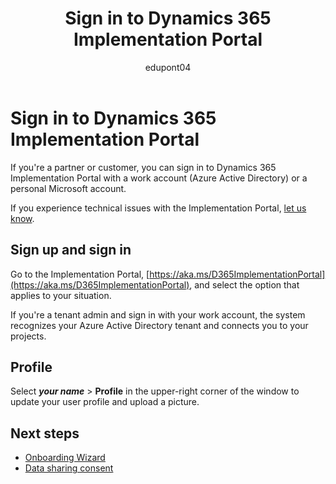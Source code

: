 ﻿---
title: Sign in to Dynamics 365 Implementation Portal
description: Learn how to sign up and sign in to Dynamics 365 Implementation Portal with a work account or a personal Microsoft account.
ms.date: 03/27/2023
ms.topic: how-to
author: edupont04
ms.author: edupont
ms.reviewer: edupont
ms.custom: bap-template
---

# Sign in to Dynamics 365 Implementation Portal

If you're a partner or customer, you can sign in to Dynamics 365 Implementation Portal with a work account (Azure Active Directory) or a personal Microsoft account.

If you experience technical issues with the Implementation Portal, [let us know](overview.md#contact-us).

## Sign up and sign in

Go to the Implementation Portal, [https://aka.ms/D365ImplementationPortal](https://aka.ms/D365ImplementationPortal), and select the option that applies to your situation.

If you're a tenant admin and sign in with your work account, the system recognizes your Azure Active Directory tenant and connects you to your projects.  

## Profile  

Select ***your name*** > **Profile** in the upper-right corner of the window to update your user profile and upload a picture.

## Next steps

- [Onboarding Wizard](onboard-project.md)
- [Data sharing consent](data-sharing-consent.md)
